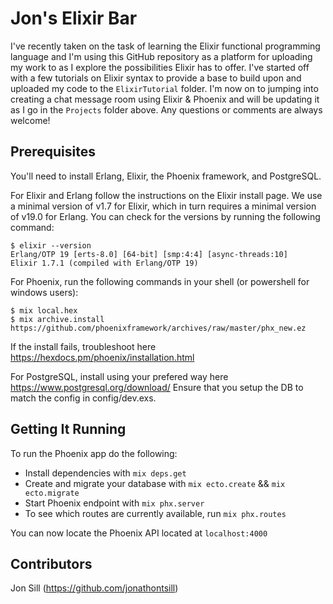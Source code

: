 # Jon's Elixir Bar

I've recently taken on the task of learning the Elixir functional programming language and I'm using this GitHub repository as a platform for uploading my work to as I explore the possibilities Elixir has to offer. I've started off with a few tutorials on Elixir syntax to provide a base to build upon and uploaded my code to the ```ElixirTutorial``` folder. I'm now on to jumping into creating a chat message room using Elixir & Phoenix and will be updating it as I go in the ```Projects``` folder above. Any questions or comments are always welcome!

## Prerequisites 

You'll need to install Erlang, Elixir, the Phoenix framework, and PostgreSQL.

For Elixir and Erlang follow the instructions on the Elixir install page. We use a minimal version of v1.7 for Elixir, which in turn requires a minimal version of v19.0 for Erlang. You can check for the versions by running the following command:

```
$ elixir --version
Erlang/OTP 19 [erts-8.0] [64-bit] [smp:4:4] [async-threads:10]
Elixir 1.7.1 (compiled with Erlang/OTP 19)
```

For Phoenix, run the following commands in your shell (or powershell for windows users):

```
$ mix local.hex
$ mix archive.install https://github.com/phoenixframework/archives/raw/master/phx_new.ez
```

If the install fails, troubleshoot here https://hexdocs.pm/phoenix/installation.html

For PostgreSQL, install using your prefered way here https://www.postgresql.org/download/
Ensure that you setup the DB to match the config in config/dev.exs.

## Getting It Running

To run the Phoenix app do the following:

* Install dependencies with ```mix deps.get```
* Create and migrate your database with ```mix ecto.create``` && ```mix ecto.migrate```
* Start Phoenix endpoint with ```mix phx.server```
* To see which routes are currently available, run ```mix phx.routes```

You can now locate the Phoenix API located at ```localhost:4000```


## Contributors

Jon Sill (https://github.com/jonathontsill)
